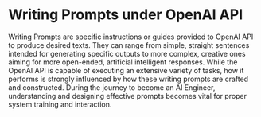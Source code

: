 # Writing Prompts under OpenAI API

Writing Prompts are specific instructions or guides provided to OpenAI API to produce desired texts. They can range from simple, straight sentences intended for generating specific outputs to more complex, creative ones aiming for more open-ended, artificial intelligent responses. While the OpenAI API is capable of executing an extensive variety of tasks, how it performs is strongly influenced by how these writing prompts are crafted and constructed. During the journey to become an AI Engineer, understanding and designing effective prompts becomes vital for proper system training and interaction.